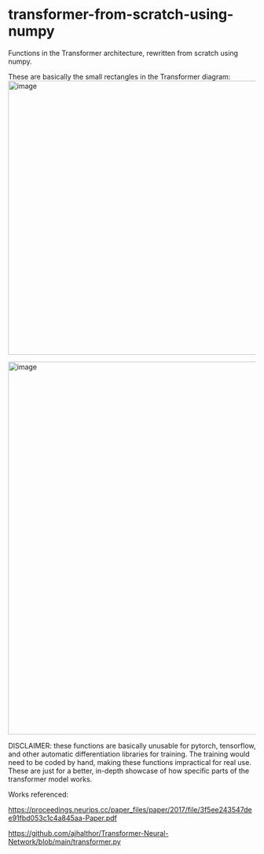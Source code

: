 # transformer-from-scratch-using-numpy

Functions in the Transformer architecture, rewritten from scratch using numpy.

These are basically the small rectangles in the Transformer diagram:
<img width="557" alt="image" src="https://user-images.githubusercontent.com/80630045/236146751-b326edbf-c4be-44f9-8811-c16ddd2dd59f.png">

<img width="758" alt="image" src="https://user-images.githubusercontent.com/80630045/236146854-17bf0a93-83b7-4838-8b90-d444597132d5.png">

DISCLAIMER: these functions are basically unusable for pytorch, tensorflow, and other automatic differentiation libraries for training. 
The training would need to be coded by hand, making these functions impractical for real use.
These are just for a better, in-depth showcase of how specific parts of the transformer model works.

Works referenced: 

https://proceedings.neurips.cc/paper_files/paper/2017/file/3f5ee243547dee91fbd053c1c4a845aa-Paper.pdf

https://github.com/ajhalthor/Transformer-Neural-Network/blob/main/transformer.py
